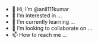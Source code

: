 - 👋 Hi, I’m @anil111kumar
- 👀 I’m interested in ...
- 🌱 I’m currently learning ...
- 💞️ I’m looking to collaborate on ...
- 📫 How to reach me ...

<!---
anil111kumar/anil111kumar is a ✨ special ✨ repository because its `README.md` (this file) appears on your GitHub profile.
You can click the Preview link to take a look at your changes.
--->
